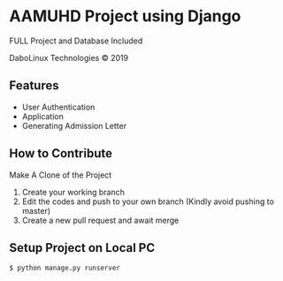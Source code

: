 # AAMUHD Project using Django

FULL Project and Database Included

DaboLinux Technologies © 2019

## Features

- User Authentication
- Application
- Generating Admission Letter

## How to Contribute

Make A Clone of the Project

1. Create your working branch
2. Edit the codes and push to your own branch (Kindly avoid pushing to master)
3. Create a new pull request and await merge


## Setup Project on Local PC

    $ python manage.py runserver

